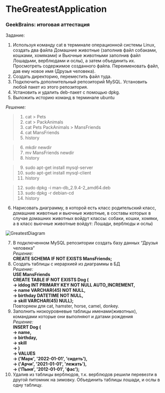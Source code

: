 # TheGreatestApplication
### GeekBrains: итоговая аттестация 

Задание:
1. Используя команду cat в терминале операционной системы Linux, создать
два файла Домашние животные (заполнив файл собаками, кошками,
хомяками) и Вьючные животными заполнив файл Лошадьми, верблюдами и
ослы), а затем объединить их. Просмотреть содержимое созданного файла.
Переименовать файл, дав ему новое имя (Друзья человека).
2. Создать директорию, переместить файл туда.
3. Подключить дополнительный репозиторий MySQL. Установить любой пакет
из этого репозитория.
4. Установить и удалить deb-пакет с помощью dpkg.
5. Выложить историю команд в терминале ubuntu

*Решение:* 
>1. cat > Pets
>2. cat > PackAnimals
>3. cat Pets PackAnimals > MansFriends
>4. cat MansFriends
>5. history

>6. mkdir newdir
>7. mv MansFriends newdir
>8. history

>9. sudo apt-get install mysql-server
>10. sudo apt-get install mysql-client
>11. history

>12. sudo dpkg -i man-db_2.9.4-2_amd64.deb
>13. sudo dpkg -r debian-cd
>14. history

6. Нарисовать диаграмму, в которой есть класс родительский класс, домашние
животные и вьючные животные, в составы которых в случае домашних
животных войдут классы: собаки, кошки, хомяки, а в класс вьючные животные
войдут: Лошади, верблюды и ослы)

![GreatestDiagram](https://user-images.githubusercontent.com/96007270/218310656-7ab270f2-084a-43cf-8518-5be24f2cc31a.png)

7. В подключенном MySQL репозитории создать базу данных “Друзья
человека”  
*Решение:*  
**CREATE SCHEMA IF NOT EXISTS MansFriends;**  
8. Создать таблицы с иерархией из диаграммы в БД  
*Решение:*  
**USE MansFriends**  
**CREATE TABLE IF NOT EXISTS Dog (  
                                         ->   iddog INT PRIMARY KEY NOT NULL AUTO_INCREMENT,  
                                         ->   name VARCHAR(45) NOT NULL,  
                                         ->   birthday DATETIME NOT NULL,  
                                         ->   skill VARCHAR(45) NULL);**  
Повторяем для cat, hamster, horse, camel, donkey.
9. Заполнить низкоуровневые таблицы именами(животных), командами
которые они выполняют и датами рождения  
*Решение:*  
**INSERT Dog (  
                                          ->     name,  
                                          ->     birthday,  
                                          ->     skill  
                                          -> )  
                                          -> VALUES  
                                          ->    ('Марк', '2022-01-01', 'сидеть'),  
                                          ->    ('Арчи', '2021-01-01', 'лежать'),  
                                          ->    ('Пыня', '2012-01-01', 'фас');**  
10. Удалив из таблицы верблюдов, т.к. верблюдов решили перевезти в другой
питомник на зимовку. Объединить таблицы лошади, и ослы в одну таблицу.  




